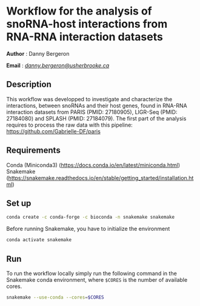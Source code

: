 # Workflow for the analysis of snoRNA-host interactions from RNA-RNA interaction datasets

__Author__ : Danny Bergeron

__Email__ :  _<danny.bergeron@usherbrooke.ca>_


## Description
This workflow was developped to investigate and characterize the interactions,
between snoRNAs and their host genes, found in RNA-RNA interaction datasets from
PARIS (PMID: 27180905), LIGR-Seq (PMID: 27184080) and SPLASH (PMID: 27184079).
The first part of the analysis requires to process the raw data with this pipeline:\
<a href="https://github.com/Gabrielle-DF/paris">https://github.com/Gabrielle-DF/paris</a>

## Requirements
Conda (Miniconda3) (https://docs.conda.io/en/latest/miniconda.html)<br>
Snakemake (https://snakemake.readthedocs.io/en/stable/getting_started/installation.html)

## Set up
```bash
conda create -c conda-forge -c bioconda -n snakemake snakemake
```

Before running Snakemake, you have to initialize the environment
```bash
conda activate snakemake
```

## Run
To run the workflow locally simply run the following command in the Snakemake conda environment, where `$CORES` is the number of available cores.
```bash
snakemake --use-conda --cores=$CORES
```
